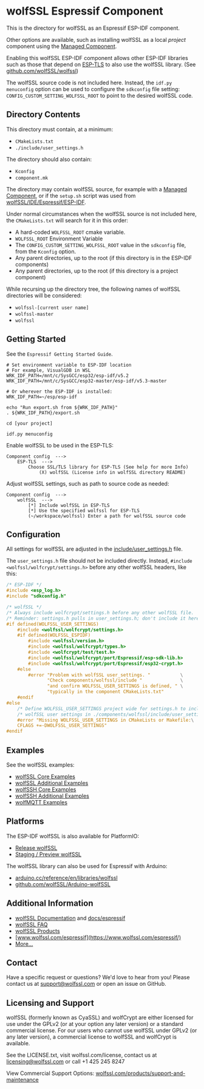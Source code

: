 # wolfSSL Espressif Component

This is the directory for wolfSSL as an Espressif ESP-IDF component.

Other options are available, such as installing wolfSSL as a local _project_ component using the [Managed Component](https://components.espressif.com/components/wolfssl/wolfssl).

Enabling this wolfSSL ESP-IDF component allows other ESP-IDF libraries such as those that depend on [ESP-TLS](https://github.com/espressif/esp-idf/tree/master/components/esp-tls)
to also use the wolfSSL library. (See [github.com/wolfSSL/wolfssl](https://github.com/wolfSSL/wolfssl))

The wolfSSL source code is not included here. Instead, the `idf.py menuconfig` option can be used to configure the
`sdkconfig` file setting: `CONFIG_CUSTOM_SETTING_WOLFSSL_ROOT` to point to the desired wolfSSL code.

## Directory Contents

This directory must contain, at a minimum:

- `CMakeLists.txt`
- `./include/user_settings.h`

The directory should also contain:
- `Kconfig`
- `component.mk`

The directory may contain wolfSSL source, for example with a [Managed Component](https://components.espressif.com/components/wolfssl/wolfssl),
or if the `setup.sh` script was used from [wolfSSL/IDE/Espressif/ESP-IDF](https://github.com/wolfSSL/wolfssl/tree/master/IDE/Espressif/ESP-IDF).


Under normal circumstances when the wolfSSL source is not included here, the `CMakeLists.txt` will search for it in this order:

- A hard-coded `WOLFSSL_ROOT` cmake variable.
- `WOLFSSL_ROOT` Environment Variable
- The `CONFIG_CUSTOM_SETTING_WOLFSSL_ROOT` value in the `sdkconfig` file, from the `Kconfig` option.
- Any parent directories, up to the root (if this directory is in the ESP-IDF components)
- Any parent directories, up to the root (if this directory is a project component)

While recursing up the directory tree, the following names of wolfSSL directories will be considered:

- `wolfssl-[current user name]`
- `wolfssl-master`
- `wolfssl`

## Getting Started

See the `Espressif Getting Started Guide`.

```
# Set environment variable to ESP-IDF location
# For example, VisualGDB in WSL
WRK_IDF_PATH=/mnt/c/SysGCC/esp32/esp-idf/v5.2
WRK_IDF_PATH=/mnt/c/SysGCC/esp32-master/esp-idf/v5.3-master

# Or wherever the ESP-IDF is installed:
WRK_IDF_PATH=~/esp/esp-idf

echo "Run export.sh from ${WRK_IDF_PATH}"
. ${WRK_IDF_PATH}/export.sh

cd [your project]

idf.py menuconfig
```

Enable wolfSSL to be used in the ESP-TLS:

```
Component config  --->
    ESP-TLS  --->
        Choose SSL/TLS library for ESP-TLS (See help for more Info)
            (X) wolfSSL (License info in wolfSSL directory README)
```

Adjust wolfSSL settings, such as path to source code as needed:

```
Component config  --->
    wolfSSL  --->
        [*] Include wolfSSL in ESP-TLS
        [*] Use the specified wolfssl for ESP-TLS
        (~/workspace/wolfssl) Enter a path for wolfSSL source code
```

## Configuration

All settings for wolfSSL are adjusted in the [include/user_settings.h](./include/user_settings.h) file.

The `user_settings.h` file should not be included directly. Instead, `#include <wolfssl/wolfcrypt/settings.h>`
before any other wolfSSL headers, like this:


```c
/* ESP-IDF */
#include <esp_log.h>
#include "sdkconfig.h"

/* wolfSSL */
/* Always include wolfcrypt/settings.h before any other wolfSSL file.    */
/* Reminder: settings.h pulls in user_settings.h; don't include it here. */
#if defined(WOLFSSL_USER_SETTINGS)
    #include <wolfssl/wolfcrypt/settings.h>
    #if defined(WOLFSSL_ESPIDF)
        #include <wolfssl/version.h>
        #include <wolfssl/wolfcrypt/types.h>
        #include <wolfcrypt/test/test.h>
        #include <wolfssl/wolfcrypt/port/Espressif/esp-sdk-lib.h>
        #include <wolfssl/wolfcrypt/port/Espressif/esp32-crypt.h>
    #else
        #error "Problem with wolfSSL user_settings. "           \
               "Check components/wolfssl/include "              \
               "and confirm WOLFSSL_USER_SETTINGS is defined, " \
               "typically in the component CMakeLists.txt"
    #endif
#else
    /* Define WOLFSSL_USER_SETTINGS project wide for settings.h to include   */
    /* wolfSSL user settings in ./components/wolfssl/include/user_settings.h */
    #error "Missing WOLFSSL_USER_SETTINGS in CMakeLists or Makefile:\
    CFLAGS +=-DWOLFSSL_USER_SETTINGS"
#endif
```

## Examples

See the wolfSSL examples:

- [wolfSSL Core Examples](https://github.com/wolfSSL/wolfssl/tree/master/IDE/Espressif/ESP-IDF/examples)
- [wolfSSL Additional Examples](https://github.com/wolfSSL/wolfssl-examples/tree/master/ESP32)
- [wolfSSH Core Examples](https://github.com/wolfSSL/wolfssh/tree/master/ide/Espressif/ESP-IDF/examples)
- [wolfSSH Additional Examples](https://github.com/wolfSSL/wolfssh-examples/tree/main/Espressif)
- [wolfMQTT Examples](https://github.com/wolfSSL/wolfMQTT/tree/master/IDE/Espressif/ESP-IDF/examples)

## Platforms

The ESP-IDF wolfSSL is also available for PlatformIO:

- [Release wolfSSL](https://registry.platformio.org/search?q=owner%3Awolfssl)
- [Staging / Preview wolfSSL](https://registry.platformio.org/search?q=owner%3Awolfssl-staging)

The wolfSSL library can also be used for Espressif with Arduino:

- [arduino.cc/reference/en/libraries/wolfssl](https://www.arduino.cc/reference/en/libraries/wolfssl/)
- [github.com/wolfSSL/Arduino-wolfSSL](https://github.com/wolfSSL/Arduino-wolfSSL)


## Additional Information

- [wolfSSL Documentation](https://www.wolfssl.com/documentation/manuals/wolfssl/index.html) and [docs/espressif](https://www.wolfssl.com/docs/espressif/)
- [wolfSSL FAQ](https://www.wolfssl.com/docs/frequently-asked-questions-faq/)
- [wolfSSL Products](https://www.wolfssl.com/products/)
- [www.wolfssl.com/espressif](https://www.wolfssl.com/espressif/)
- [More...](https://www.wolfssl.com/?s=espressif)

## Contact

Have a specific request or questions? We'd love to hear from you! Please contact us at support@wolfssl.com or open an issue on GitHub.

## Licensing and Support

wolfSSL (formerly known as CyaSSL) and wolfCrypt are either licensed for use under the GPLv2 (or at your option any later version) or a standard commercial license. For our users who cannot use wolfSSL under GPLv2 (or any later version), a commercial license to wolfSSL and wolfCrypt is available.

See the LICENSE.txt, visit wolfssl.com/license, contact us at licensing@wolfssl.com or call +1 425 245 8247

View Commercial Support Options: [wolfssl.com/products/support-and-maintenance](wolfssl.com/products/support-and-maintenance)

